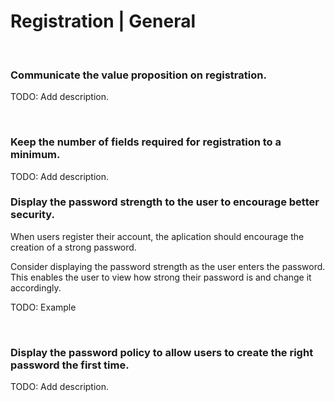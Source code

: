 # Registration | General
<br>


### Communicate the value proposition on registration.

TODO: Add description.

<br>


### Keep the number of fields required for registration to a minimum.

TODO: Add description.
<br>



### Display the password strength to the user to encourage better security.

When users register their account, the aplication should encourage the creation of a strong password.

Consider displaying the password strength as the user enters the password. This enables the user to view how strong their password is and change it accordingly.


TODO: Example

<br>


### Display the password policy to allow users to create the right password the first time.

TODO: Add description.

<br>


